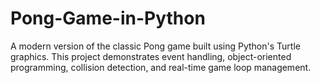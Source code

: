 # Pong-Game-in-Python
A modern version of the classic Pong game built using Python's Turtle graphics. This project demonstrates event handling, object-oriented programming, collision detection, and real-time game loop management.
